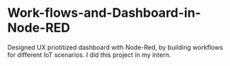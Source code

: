 # Work-flows-and-Dashboard-in-Node-RED

Designed UX priotitized dashboard with Node-Red, by building workflows for different IoT scenarios. I did this project in my intern.
